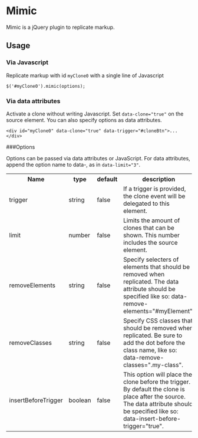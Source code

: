 # Mimic
Mimic is a jQuery plugin to replicate markup. 

## Usage

### Via Javascript
Replicate markup with id `myClone0` with a single line of Javascript

    $('#myClone0').mimic(options);


### Via data attributes
Activate a clone without writing Javascript. Set `data-clone="true"` on the source element. You can also specify options as data attributes.

    <div id="myClone0" data-clone="true" data-trigger="#cloneBtn">...</div>

###Options

Options can be passed via data attributes or JavaScript. For data attributes, append the option name to data-, as in `data-limit="3"`.

<table>
    <tr>
        <th>Name</th>
        <th>type</th>
        <th>default</th>
        <th>description</th>
    </tr>
    <tr>
        <td>trigger</td>
        <td>string</td>
        <td>false</td>
        <td>If a trigger is provided, the clone event will be delegated to this element. </td>
    </tr>
    <tr>
        <td>limit</td>
        <td>number</td>
        <td>false</td>
        <td>Limits the amount of clones that can be shown. This number includes the source element.</td>
    </tr>
    <tr>
        <td>removeElements</td>
        <td>string</td>
        <td>false</td>
        <td>Specify selecters of elements that should be removed when replicated. The data attribute should be specified like so: data-remove-elements="#myElement".</td>
    </tr>
    <tr>
        <td>removeClasses</td>
        <td>string</td>
        <td>false</td>
        <td>Specify CSS classes that should be removed when replicated. Be sure to add the dot before the class name, like so: data-remove-classes=".my-class".</td>
    </tr>
    <tr>
        <td>insertBeforeTrigger</td>
        <td>boolean</td>
        <td>false</td>
        <td>This option will place the clone before the trigger. By default the clone is place after the source. The data attribute should be specified like so: data-insert-before-trigger="true".</td>
    </tr>
</table>